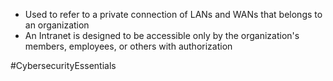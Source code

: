 - Used to refer to a private connection of LANs and WANs that belongs to an organization
- An Intranet is designed to be accessible only by the organization's members, employees, or others with authorization

#CybersecurityEssentials 